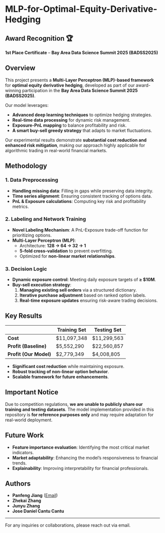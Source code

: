 # MLP-for-Optimal-Equity-Derivative-Hedging
## Award Recognition 🏆
**1st Place Certificate** – **Bay Area Data Science Summit 2025 (BADSS2025)** 

## Overview
This project presents a **Multi-Layer Perceptron (MLP)-based framework** for **optimal equity derivative hedging**, developed as part of our award-winning participation in the **Bay Area Data Science Summit 2025 (BADSS2025)**. 

Our model leverages:
- **Advanced deep learning techniques** to optimize hedging strategies.
- **Real-time data processing** for dynamic risk management.
- **Exposure-PnL mapping** to balance profitability and risk.
- **A smart buy-sell greedy strategy** that adapts to market fluctuations.

Our experimental results demonstrate **substantial cost reduction and enhanced risk mitigation**, making our approach highly applicable for algorithmic trading in real-world financial markets.

## Methodology

### 1. Data Preprocessing
- **Handling missing data**: Filling in gaps while preserving data integrity.
- **Time series alignment**: Ensuring consistent tracking of options data.
- **PnL & Exposure calculations**: Computing key risk and profitability metrics.

### 2. Labeling and Network Training
- **Novel Labeling Mechanism**: A PnL-Exposure trade-off function for prioritizing options.
- **Multi-Layer Perceptron (MLP)**:
  - Architecture: **128 → 64 → 32 → 1**
  - **5-fold cross-validation** to prevent overfitting.
  - Optimized for **non-linear market relationships**.

### 3. Decision Logic
- **Dynamic exposure control**: Meeting daily exposure targets of **≥ $10M**.
- **Buy-sell execution strategy**:
  1. **Managing existing sell orders** via a structured dictionary.
  2. **Iterative purchase adjustment** based on ranked option labels.
  3. **Real-time exposure updates** ensuring risk-aware trading decisions.

## Key Results
|  | **Training Set** | **Testing Set** |
|-----------------|-----------------|-----------------|
| **Cost** | $11,097,348 | $11,299,563 |
| **Profit (Baseline)** | $5,552,290 | $22,560,857 |
| **Profit (Our Model)** | $2,779,349 | $4,008,805 |

- **Significant cost reduction** while maintaining exposure.
- **Robust tracking of non-linear option behavior**.
- **Scalable framework for future enhancements**.

## Important Notice
Due to competition regulations, **we are unable to publicly share our training and testing datasets**. The model implementation provided in this repository is **for reference purposes only** and may require adaptation for real-world deployment.

## Future Work
- **Feature importance evaluation**: Identifying the most critical market indicators.
- **Market adaptability**: Enhancing the model’s responsiveness to financial trends.
- **Explainability**: Improving interpretability for financial professionals.



## Authors
- **Panfeng Jiang** ([Email](mailto:jiangpf2022@berkeley.edu))
- **Zhekai Zhang**
- **Junyu Zhang**
- **Jose Daniel Cantu Cantu**

---
For any inquiries or collaborations, please reach out via email.
